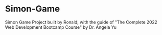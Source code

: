 # Simon-Game
Simon Game Project built by Ronald, with the guide of "The Complete 2022 Web Development Bootcamp Course" by Dr. Angela Yu
